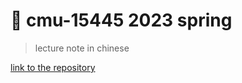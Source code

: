 # 👋 cmu-15445 2023 spring 

> lecture note in chinese

[link to the repository](https://github.com/Aliancn/cmu15445-note)